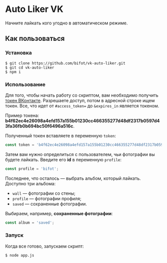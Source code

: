 # Auto Liker VK

Начните лайкать кого угодно в автоматическом режиме.

## Как пользоваться

### Установка

```
$ git clone https://github.com/bifot/vk-auto-liker.git
$ git cd vk-auto-liker
$ npm i
```

### Использование

Для того, чтобы начать работу со скриптом, вам необходимо получить [токен ВКонтакте](https://vk.cc/5ZaXHu). Разрешаете доступ, потом в адресной строке ищем токен. Все, что идет от `#access_token=` до `&expires_in` является токеном.

Пример токена: **b4f62ec4e26098a4efd157a155b01230cc466355277d48df2317b0597d43fa36fb0b694bc50f6496a516c**.

Полученный токен вставляете в переменную `token`:

```javascript
const token = 'b4f62ec4e26098a4efd157a155b01230cc466355277d48df2317b0597d43fa36fb0b694bc50f6496a516c';
```

Затем вам нужно определиться с пользователем, чьи фотографии вы будете лайкать. Введите его **id** в переменную `profile`:

```javascript
const profile = 'bifot';
```

Последнее, что осталось — выбрать альбом, который лайкать. Доступно три альбома:

* `wall` — фотографии со стены;
* `profile` — фотографии профиля;
* `saved` — сохраненные фотографии.

Выбираем, например, **сохраненные фотографии**:

```javascript
const album = 'saved';
```

### Запуск

Когда все готово, запускаем скрипт:

```
$ node app.js
```
